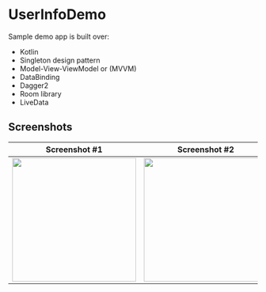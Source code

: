 # UserInfoDemo

Sample demo app is built over:

* Kotlin
* Singleton design pattern
* Model-View-ViewModel or (MVVM)
* DataBinding
* Dagger2
* Room library
* LiveData

## Screenshots

| Screenshot #1 | Screenshot #2 |
| ---- | ---- |
| <img src="https://i.ibb.co/4gsmfNS/1.png" width="250"/> | <img src="https://i.ibb.co/8r2cbDb/2.png" width="250"/> |